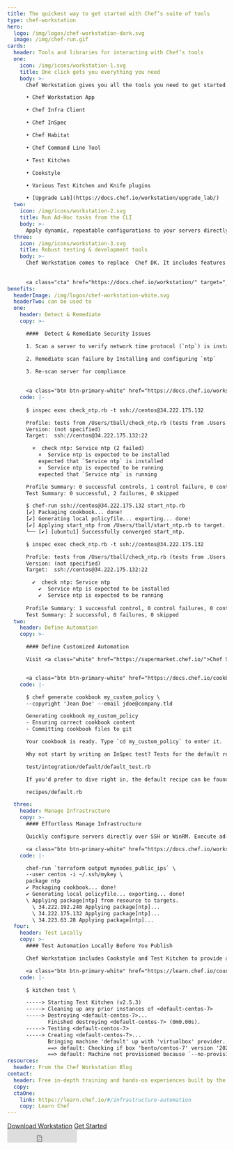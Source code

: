 ```yaml
---
title: The quickest way to get started with Chef’s suite of tools
type: chef-workstation
hero: 
  logo: /img/logos/chef-workstation-dark.svg
  image: /img/chef-run.gif
cards:
  header: Tools and libraries for interacting with Chef’s tools
  one:
    icon: /img/icons/workstation-1.svg
    title: One click gets you everything you need
    body: >-
      Chef Workstation gives you all the tools you need to get started and includes:  

      • Chef Workstation App  

      • Chef Infra Client  

      • Chef InSpec  

      • Chef Habitat  

      • Chef Command Line Tool  

      • Test Kitchen  

      • Cookstyle  

      • Various Test Kitchen and Knife plugins  

      • [Upgrade Lab](https://docs.chef.io/workstation/upgrade_lab/) 
  two:
    icon: /img/icons/workstation-2.svg
    title: Run Ad-Hoc tasks from the CLI
    body: >-
      Apply dynamic, repeatable configurations to your servers directly over SSH or WinRM via chef-run. This provides a quick way to apply config changes to the systems you manage whether or not they’re being actively managed by Chef Infra, without requiring any pre-installed software.  
  three:
    icon: /img/icons/workstation-3.svg
    title: Robust testing & development tools
    body: >-
      Chef Workstation comes to replace  Chef DK. It includes features such as development tools for testing, dependency resolution, and cookbook generation, ensuring that whether you’re consuming existing chef policies, or creating your own, you have everything you need to get up and running quickly.  
 
 
      <a class="cta" href="https://docs.chef.io/workstation/" target="_blank" rel="noopener noreferrer">Learn more</a>
benefits:
  headerImage: /img/logos/chef-workstation-white.svg
  headerTwo: can be used to
  one: 
    header: Detect & Remediate
    copy: >-

      ####  Detect & Remediate Security Issues  

      1. Scan a server to verify network time protocol (`ntp`) is installed and running  

      2. Remediate scan failure by Installing and configuring `ntp`
 
      3. Re-scan server for compliance  

 
      <a class="btn btn-primary-white" href="https://docs.chef.io/workstation/getting_started/#ad-hoc-remote-execution-with-chef-run" target="_blank" rel="noreferrer noopener">Learn more</a>
    code: |-
      
      $ inspec exec check_ntp.rb -t ssh://centos@34.222.175.132  

      Profile: tests from /Users/tball/check_ntp.rb (tests from .Users.tball.check_ntp.rb)
      Version: (not specified)
      Target:  ssh://centos@34.222.175.132:22  

        ×  check ntp: Service ntp (2 failed)
          ×  Service ntp is expected to be installed
          expected that `Service ntp` is installed
          ×  Service ntp is expected to be running
          expected that `Service ntp` is running  

      Profile Summary: 0 successful controls, 1 control failure, 0 controls skipped
      Test Summary: 0 successful, 2 failures, 0 skipped  

      $ chef-run ssh://centos@34.222.175.132 start_ntp.rb
      [✔] Packaging cookbook... done!
      [✔] Generating local policyfile... exporting... done!
      [✔] Applying start_ntp from /Users/tball/start_ntp.rb to target.
      └── [✔] [ubuntu1] Successfully converged start_ntp.  

      $ inspec exec check_ntp.rb -t ssh://centos@34.222.175.132  

      Profile: tests from /Users/tball/check_ntp.rb (tests from .Users.tball.check_ntp.rb)
      Version: (not specified)
      Target:  ssh://centos@34.222.175.132:22  

        ✔  check ntp: Service ntp
          ✔  Service ntp is expected to be installed
          ✔  Service ntp is expected to be running  
          
      Profile Summary: 1 successful control, 0 control failures, 0 controls skipped
      Test Summary: 2 successful, 0 failures, 0 skipped
  two: 
    header: Define Automation
    copy: >-

      #### Define Customized Automation  

      Visit <a class="white" href="https://supermarket.chef.io/">Chef Supermarket</a> to find a library of partner and community maintained configuration policy, or use Chef's declarative resources to create custom automation for your organization. 


      <a class="btn btn-primary-white" href="https://docs.chef.io/cookbooks/" target="_blank" rel="noreferrer noopener">Learn more</a>
    code: |-

      $ chef generate cookbook my_custom_policy \
      --copyright 'Jean Doe' --email jdoe@company.tld

      Generating cookbook my_custom_policy
      - Ensuring correct cookbook content
      - Committing cookbook files to git

      Your cookbook is ready. Type `cd my_custom_policy` to enter it.

      Why not start by writing an InSpec test? Tests for the default recipe are stored at:

      test/integration/default/default_test.rb

      If you'd prefer to dive right in, the default recipe can be found at:

      recipes/default.rb

  three:
    header: Manage Infrastructure
    copy: >-
      #### Effortless Manage Infrastructure   

      Quickly configure servers directly over SSH or WinRM. Execute ad-hoc tasks on multiple hosts in parallel to quickly configure groups of servers.  

      <a class="btn btn-primary-white" href="https://docs.chef.io/workstation/getting_started/#recipe-and-multi-node-convergence" target="_blank" rel="noopener noreferrer">Learn More</a>
    code: |-

      chef-run `terraform output mynodes_public_ips` \
      --user centos -i ~/.ssh/mykey \
      package ntp
      ✔ Packaging cookbook... done!
      ✔ Generating local policyfile... exporting... done!
      \ Applying package[ntp] from resource to targets.
        \ 34.222.192.248 Applying package[ntp]...
        \ 34.222.175.132 Applying package[ntp]...
        \ 34.223.63.28 Applying package[ntp]...
  four:
    header: Test Locally
    copy: >-
      #### Test Automation Locally Before You Publish  

      Chef Workstation includes Cookstyle and Test Kitchen to provide automated testing of your configuration policy. Combine these tools with Chef Automate to provide an auditable history of all change being applied to your environments.  

      <a class="btn btn-primary-white" href="https://learn.chef.io/courses/course-v1:chef+LocalDev101+Perpetual/about" target="_blank" rel="noopener noreferrer">Learn More</a>
    code: |-

      $ kitchen test \

      -----> Starting Test Kitchen (v2.5.3)
      -----> Cleaning up any prior instances of <default-centos-7>
      -----> Destroying <default-centos-7>...
             Finished destroying <default-centos-7> (0m0.00s).
      -----> Testing <default-centos-7>
      -----> Creating <default-centos-7>...
             Bringing machine 'default' up with 'virtualbox' provider...
             ==> default: Checking if box 'bento/centos-7' version '202002.04.0' is up to date...
             ==> default: Machine not provisioned because `--no-provision` is specified.
resources:
  header: From the Chef Workstation Blog
contact:
  header: Free in-depth training and hands-on experiences built by the Chef experts.
  copy: 
  ctaOne: 
    link: https://learn.chef.io/#/infrastructure-automation
    copy: Learn Chef
---
```

<div class="center-xs">
<a class="btn btn-primary" href="https://downloads.chef.io/products/workstation" target="_blank" rel="noopener noreferrer">Download Workstation</a>
<a class="btn btn-secondary" href="https://docs.chef.io/workstation/" target="_blank" rel="noopener noreferrer">Get Started</a>
<br/>
<iframe title="Github" id="github-star" src="https://ghbtns.com/github-btn.html?user=chef&repo=chef-workstation&type=star&count=true&size=large" frameborder="0" scrolling="0" width="160px" height="30px"></iframe>
</div>